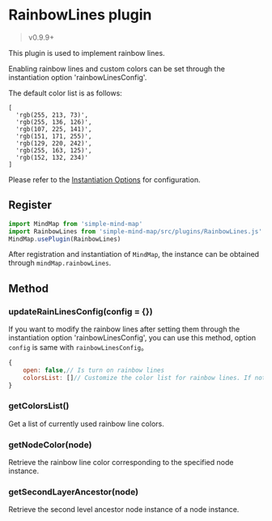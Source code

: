 # RainbowLines plugin

> v0.9.9+

This plugin is used to implement rainbow lines.

Enabling rainbow lines and custom colors can be set through the instantiation option 'rainbowLinesConfig'.

The default color list is as follows:

```
[
  'rgb(255, 213, 73)',
  'rgb(255, 136, 126)',
  'rgb(107, 225, 141)',
  'rgb(151, 171, 255)',
  'rgb(129, 220, 242)',
  'rgb(255, 163, 125)',
  'rgb(152, 132, 234)'
]
```

Please refer to the [Instantiation Options](../api/constructor/constructor-options.html#_12-rainbowlines-plugin) for configuration.

## Register

```js
import MindMap from 'simple-mind-map'
import RainbowLines from 'simple-mind-map/src/plugins/RainbowLines.js'
MindMap.usePlugin(RainbowLines)
```

After registration and instantiation of `MindMap`, the instance can be obtained through `mindMap.rainbowLines`.

## Method

### updateRainLinesConfig(config = {})

If you want to modify the rainbow lines after setting them through the instantiation option 'rainbowLinesConfig', you can use this method, option `config` is same with `rainbowLinesConfig`。

```js
{
    open: false,// Is turn on rainbow lines
    colorsList: []// Customize the color list for rainbow lines. If not set, the default color list will be used
}
```

### getColorsList()

Get a list of currently used rainbow line colors.

### getNodeColor(node)

Retrieve the rainbow line color corresponding to the specified node instance.

### getSecondLayerAncestor(node)

Retrieve the second level ancestor node instance of a node instance.